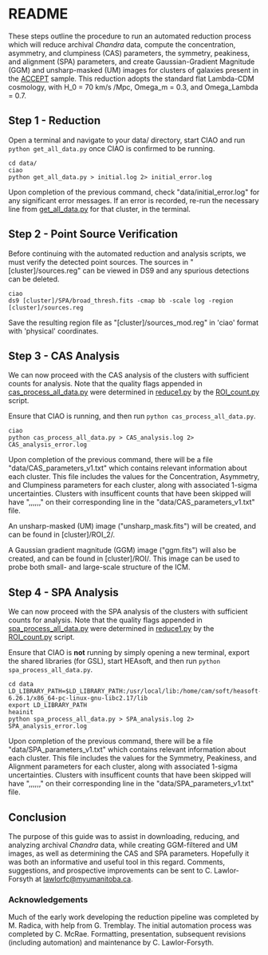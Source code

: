 # README #

These steps outline the procedure to run an automated reduction process which will reduce archival *Chandra* data, compute the concentration, asymmetry, and clumpiness (CAS) parameters, the symmetry, peakiness, and alignment (SPA) parameters, and create Gaussian-Gradient Magnitude (GGM) and unsharp-masked (UM) images for clusters of galaxies present in the [ACCEPT](https://web.pa.msu.edu/astro/MC2/accept/) sample. This reduction adopts the standard flat Lambda-CDM cosmology, with H_0 = 70 km/s /Mpc, Omega_m = 0.3, and Omega_Lambda = 0.7.

## Step 1 - Reduction ##

Open a terminal and navigate to your data/ directory, start CIAO and run `python get_all_data.py` once CIAO is confirmed to be running.
```
cd data/
ciao
python get_all_data.py > initial.log 2> initial_error.log
```

Upon completion of the previous command, check "data/initial_error.log" for any significant error messages. If an error is recorded, re-run the necessary line from [get_all_data.py](reduction/get_all_data.py) for that cluster, in the terminal.

## Step 2 - Point Source Verification ##

Before continuing with the automated reduction and analysis scripts, we must verify the detected point sources. The sources in "[cluster]/sources.reg" can be viewed in DS9 and any spurious detections can be deleted.
```
ciao
ds9 [cluster]/SPA/broad_thresh.fits -cmap bb -scale log -region [cluster]/sources.reg
```
Save the resulting region file as "[cluster]/sources_mod.reg" in 'ciao' format with 'physical' coordinates.

## Step 3 - CAS Analysis ##

We can now proceed with the CAS analysis of the clusters with sufficient counts for analysis. Note that the quality flags appended in [cas_process_all_data.py](reduction/cas_process_all_data.py) were determined in [reduce1.py](reduction/reduce1.py) by the [ROI_count.py](reduction/ROI_count.py) script.

Ensure that CIAO is running, and then run `python cas_process_all_data.py`.
```
ciao
python cas_process_all_data.py > CAS_analysis.log 2> CAS_analysis_error.log
```

Upon completion of the previous command, there will be a file "data/CAS_parameters_v1.txt" which contains relevant information about each cluster. This file includes the values for the Concentration, Asymmetry, and Clumpiness parameters for each cluster, along with associated 1-sigma uncertainties. Clusters with insufficent counts that have been skipped will have ",,,,,," on their corresponding line in the "data/CAS_parameters_v1.txt" file.

An unsharp-masked (UM) image ("unsharp_mask.fits") will be created, and can be found in [cluster]/ROI_2/.

A Gaussian gradient magnitude (GGM) image ("ggm.fits") will also be created, and can be found in [cluster]/ROI/. This image can be used to probe both small- and large-scale structure of the ICM.

## Step 4 - SPA Analysis ##

We can now proceed with the SPA analysis of the clusters with sufficient counts for analysis. Note that the quality flags appended in [spa_process_all_data.py](reduction/spa_process_all_data.py) were determined in [reduce1.py](reduction/reduce1.py) by the [ROI_count.py](reduction/ROI_count.py) script.

Ensure that CIAO is **not** running by simply opening a new terminal, export the shared libraries (for GSL), start HEAsoft, and then run `python spa_process_all_data.py`.
```
cd data
LD_LIBRARY_PATH=$LD_LIBRARY_PATH:/usr/local/lib:/home/cam/soft/heasoft-6.26.1/x86_64-pc-linux-gnu-libc2.17/lib
export LD_LIBRARY_PATH
heainit
python spa_process_all_data.py > SPA_analysis.log 2> SPA_analysis_error.log
```

Upon completion of the previous command, there will be a file "data/SPA_parameters_v1.txt" which contains relevant information about each cluster. This file includes the values for the Symmetry, Peakiness, and Alignment parameters for each cluster, along with associated 1-sigma uncertainties. Clusters with insufficent counts that have been skipped will have ",,,,,," on their corresponding line in the "data/SPA_parameters_v1.txt" file.

## Conclusion ##

The purpose of this guide was to assist in downloading, reducing, and analyzing archival *Chandra* data, while creating GGM-filtered and UM images, as well as determining the CAS and SPA parameters. Hopefully it was both an informative and useful tool in this regard. Comments, suggestions, and prospective improvements can be sent to C. Lawlor-Forsyth at [lawlorfc@myumanitoba.ca](mailto:lawlorfc@myumanitoba.ca).

### Acknowledgements ###
Much of the early work developing the reduction pipeline was completed by M. Radica, with help from G. Tremblay. The initial automation process was completed by C. McRae. Formatting, presentation, subsequent revisions (including automation) and maintenance by C. Lawlor-Forsyth.
